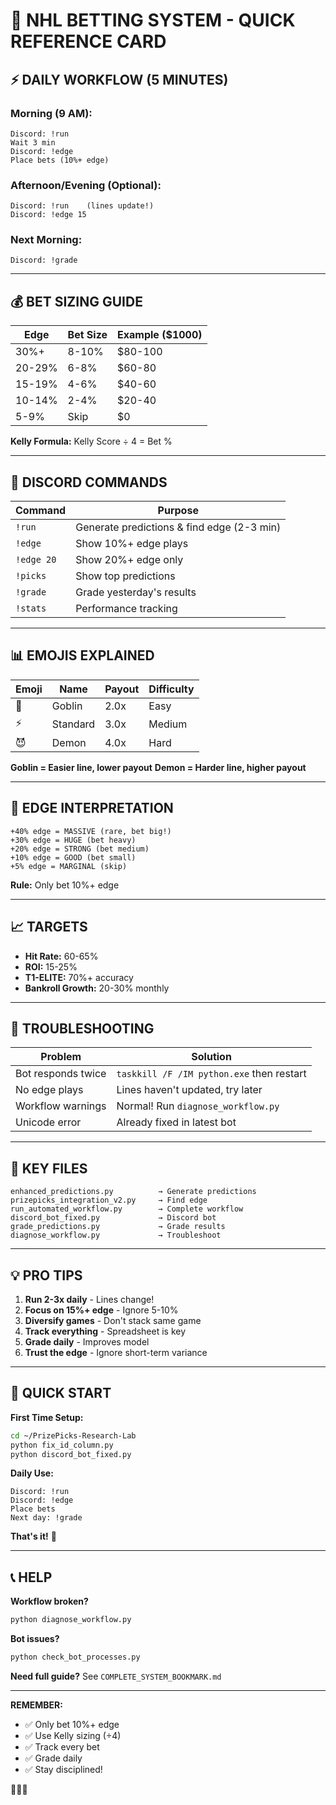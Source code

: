 # 🏒 NHL BETTING SYSTEM - QUICK REFERENCE CARD

## ⚡ DAILY WORKFLOW (5 MINUTES)

### **Morning (9 AM):**
```
Discord: !run
Wait 3 min
Discord: !edge
Place bets (10%+ edge)
```

### **Afternoon/Evening (Optional):**
```
Discord: !run    (lines update!)
Discord: !edge 15
```

### **Next Morning:**
```
Discord: !grade
```

---

## 💰 BET SIZING GUIDE

| Edge | Bet Size | Example ($1000) |
|------|----------|-----------------|
| 30%+ | 8-10% | $80-100 |
| 20-29% | 6-8% | $60-80 |
| 15-19% | 4-6% | $40-60 |
| 10-14% | 2-4% | $20-40 |
| 5-9% | Skip | $0 |

**Kelly Formula:** Kelly Score ÷ 4 = Bet %

---

## 🤖 DISCORD COMMANDS

| Command | Purpose |
|---------|---------|
| `!run` | Generate predictions & find edge (2-3 min) |
| `!edge` | Show 10%+ edge plays |
| `!edge 20` | Show 20%+ edge only |
| `!picks` | Show top predictions |
| `!grade` | Grade yesterday's results |
| `!stats` | Performance tracking |

---

## 📊 EMOJIS EXPLAINED

| Emoji | Name | Payout | Difficulty |
|-------|------|--------|------------|
| 🦝 | Goblin | 2.0x | Easy |
| ⚡ | Standard | 3.0x | Medium |
| 😈 | Demon | 4.0x | Hard |

**Goblin = Easier line, lower payout**
**Demon = Harder line, higher payout**

---

## 🎯 EDGE INTERPRETATION

```
+40% edge = MASSIVE (rare, bet big!)
+30% edge = HUGE (bet heavy)
+20% edge = STRONG (bet medium)
+10% edge = GOOD (bet small)
+5% edge = MARGINAL (skip)
```

**Rule:** Only bet 10%+ edge

---

## 📈 TARGETS

- **Hit Rate:** 60-65%
- **ROI:** 15-25%
- **T1-ELITE:** 70%+ accuracy
- **Bankroll Growth:** 20-30% monthly

---

## 🔧 TROUBLESHOOTING

| Problem | Solution |
|---------|----------|
| Bot responds twice | `taskkill /F /IM python.exe` then restart |
| No edge plays | Lines haven't updated, try later |
| Workflow warnings | Normal! Run `diagnose_workflow.py` |
| Unicode error | Already fixed in latest bot |

---

## 📁 KEY FILES

```
enhanced_predictions.py          → Generate predictions
prizepicks_integration_v2.py     → Find edge
run_automated_workflow.py        → Complete workflow
discord_bot_fixed.py             → Discord bot
grade_predictions.py             → Grade results
diagnose_workflow.py             → Troubleshoot
```

---

## 💡 PRO TIPS

1. **Run 2-3x daily** - Lines change!
2. **Focus on 15%+ edge** - Ignore 5-10%
3. **Diversify games** - Don't stack same game
4. **Track everything** - Spreadsheet is key
5. **Grade daily** - Improves model
6. **Trust the edge** - Ignore short-term variance

---

## 🚀 QUICK START

**First Time Setup:**
```bash
cd ~/PrizePicks-Research-Lab
python fix_id_column.py
python discord_bot_fixed.py
```

**Daily Use:**
```
Discord: !run
Discord: !edge
Place bets
Next day: !grade
```

**That's it!** 🎯

---

## 📞 HELP

**Workflow broken?**
```bash
python diagnose_workflow.py
```

**Bot issues?**
```bash
python check_bot_processes.py
```

**Need full guide?**
See `COMPLETE_SYSTEM_BOOKMARK.md`

---

**REMEMBER:**
- ✅ Only bet 10%+ edge
- ✅ Use Kelly sizing (÷4)
- ✅ Track every bet
- ✅ Grade daily
- ✅ Stay disciplined!

🏒💎🚀
